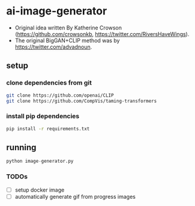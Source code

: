 # ai-image-generator 

- Original idea written By Katherine Crowson (https://github.com/crowsonkb,
https://twitter.com/RiversHaveWings).
- The original BigGAN+CLIP method was by https://twitter.com/advadnoun.


## setup 

### clone dependencies from git 

```sh
git clone https://github.com/openai/CLIP
git clone https://github.com/CompVis/taming-transformers
```

### install pip dependencies

```sh
pip install -r requirements.txt
```

## running 

```python
python image-generator.py
```


### TODOs

- [ ] setup docker image
- [ ] automatically generate gif from progress images
